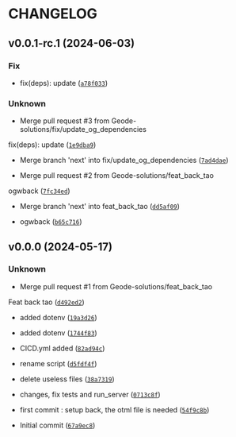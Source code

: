 # CHANGELOG



## v0.0.1-rc.1 (2024-06-03)

### Fix

* fix(deps): update ([`a78f033`](https://github.com/Geode-solutions/GeodeApp-Back/commit/a78f033c0fc8622d114a36d02aeab067c0723361))

### Unknown

* Merge pull request #3 from Geode-solutions/fix/update_og_dependencies

fix(deps): update ([`1e9dba9`](https://github.com/Geode-solutions/GeodeApp-Back/commit/1e9dba9ed83d41d70d427c173dc46a5ab403b245))

* Merge branch &#39;next&#39; into fix/update_og_dependencies ([`7ad4dae`](https://github.com/Geode-solutions/GeodeApp-Back/commit/7ad4daef6e971ddc4c524f98b32adf9bef5d33b6))

* Merge pull request #2 from Geode-solutions/feat_back_tao

ogwback ([`7fc34ed`](https://github.com/Geode-solutions/GeodeApp-Back/commit/7fc34edcabbc7355f513c4bf77b6091a0f7846f1))

* Merge branch &#39;next&#39; into feat_back_tao ([`dd5af09`](https://github.com/Geode-solutions/GeodeApp-Back/commit/dd5af09492e2bb2cd739e08baeeeefd1dc1e8ac7))

* ogwback ([`b65c716`](https://github.com/Geode-solutions/GeodeApp-Back/commit/b65c716d011bac01e5cc9c1ebd393955fe145f6f))


## v0.0.0 (2024-05-17)

### Unknown

* Merge pull request #1 from Geode-solutions/feat_back_tao

Feat back tao ([`d492ed2`](https://github.com/Geode-solutions/GeodeApp-Back/commit/d492ed2abefe48583b07e1cb93cbc2899b7408e0))

* added dotenv ([`19a3d26`](https://github.com/Geode-solutions/GeodeApp-Back/commit/19a3d260d059dec0d2befabc2186e9c150c4a747))

* added dotenv ([`1744f83`](https://github.com/Geode-solutions/GeodeApp-Back/commit/1744f83e452b8abe17773a681c28cd04113f0434))

* CICD.yml added ([`82ad94c`](https://github.com/Geode-solutions/GeodeApp-Back/commit/82ad94c547dd503a86ef505ce0621c8d446c89ed))

* rename script ([`d5fdf4f`](https://github.com/Geode-solutions/GeodeApp-Back/commit/d5fdf4fdabb8bda99442f3c79153bd73a6023c33))

* delete useless files ([`38a7319`](https://github.com/Geode-solutions/GeodeApp-Back/commit/38a7319c92a462df052178fc78c3dd0e851b6d27))

* changes, fix tests and run_server ([`0713c8f`](https://github.com/Geode-solutions/GeodeApp-Back/commit/0713c8f3ec3be9a524d31fbe43de6c8728032d86))

* first commit : setup back, the otml file is needed ([`54f9c8b`](https://github.com/Geode-solutions/GeodeApp-Back/commit/54f9c8b11f72c33c1acd203fb0ced3e9551956f2))

* Initial commit ([`67a9ec8`](https://github.com/Geode-solutions/GeodeApp-Back/commit/67a9ec816d0fe1743830bab9b871951de28785a6))
